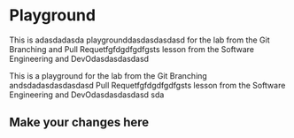 # Playground
This is adasdadasda playgrounddasdasdasdasd for the lab from the Git Branching and Pull Requetfgfdgdfgdfgsts lesson from the Software Engineering and DevOdasdasdasdasd

This is a playground for the lab from the Git Branching andsdadasdasdasdasd Pull Requetfgfdgdfgdfgsts lesson from the Software Engineering and DevOdasdasdasdasd
sda
## Make your changes here
